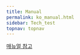 ```yaml
---
title: Manual
permalink: ko_manual.html
sidebar: Tech_test
topnav: topnav
---
```

[매뉴얼 참고](https://www.collabee.co/news/mention/postDetail/2080329?replyNo=0)
